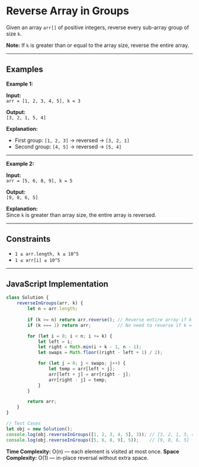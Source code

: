 
# Reverse Array in Groups

Given an array `arr[]` of positive integers, reverse every sub-array group of size `k`.  

**Note:** If `k` is greater than or equal to the array size, reverse the entire array.

---

## Examples

**Example 1:**  

**Input:**  
`arr = [1, 2, 3, 4, 5], k = 3`  

**Output:**  
`[3, 2, 1, 5, 4]`  

**Explanation:**  
- First group: `[1, 2, 3]` → reversed → `[3, 2, 1]`  
- Second group: `[4, 5]` → reversed → `[5, 4]`  

---

**Example 2:**  

**Input:**  
`arr = [5, 6, 8, 9], k = 5`  

**Output:**  
`[9, 8, 6, 5]`  

**Explanation:**  
Since `k` is greater than array size, the entire array is reversed.

---

## Constraints

- `1 ≤ arr.length, k ≤ 10^5`  
- `1 ≤ arr[i] ≤ 10^5`  

---

## JavaScript Implementation

```javascript
class Solution {
    reverseInGroups(arr, k) {
        let n = arr.length;
        
        if (k >= n) return arr.reverse(); // Reverse entire array if k >= n
        if (k === 1) return arr;          // No need to reverse if k = 1

        for (let i = 0; i < n; i += k) {
            let left = i;
            let right = Math.min(i + k - 1, n - 1);
            let swaps = Math.floor((right - left + 1) / 2);

            for (let j = 0; j < swaps; j++) {
                let temp = arr[left + j];
                arr[left + j] = arr[right - j];
                arr[right - j] = temp;
            }
        }

        return arr;
    }
}

// Test Cases
let obj = new Solution();
console.log(obj.reverseInGroups([1, 2, 3, 4, 5], 3)); // [3, 2, 1, 5, 4]
console.log(obj.reverseInGroups([5, 6, 8, 9], 5));    // [9, 8, 6, 5]
````

**Time Complexity:** O(n) — each element is visited at most once.
**Space Complexity:** O(1) — in-place reversal without extra space.
